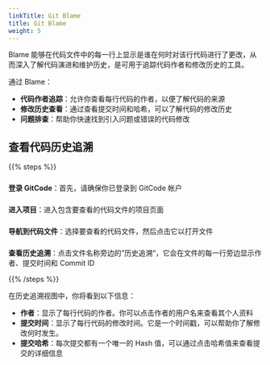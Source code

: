 ```yaml
---
linkTitle: Git Blame
title: Git Blame
weight: 5
---
```


Blame 能够在代码文件中的每一行上显示是谁在何时对该行代码进行了更改，从而深入了解代码演进和维护历史，是可用于追踪代码作者和修改历史的工具。

通过 Blame：

- **代码作者追踪**：允许你查看每行代码的作者，以便了解代码的来源
- **修改历史查看**：通过查看提交时间和哈希，可以了解代码的修改历史
- **问题排查**：帮助你快速找到引入问题或错误的代码修改

##  查看代码历史追溯

{{% steps %}}

### 
**登录 GitCode**：首先，请确保你已登录到 GitCode 帐户

### 
**进入项目**：进入包含要查看的代码文件的项目页面

### 
**导航到代码文件**：选择要查看的代码文件，然后点击它以打开文件

### 
**查看历史追溯**：点击文件名称旁边的”历史追溯“，它会在文件的每一行旁边显示作者、提交时间和 Commit ID

{{% /steps %}}

在历史追溯视图中，你将看到以下信息：

- **作者**：显示了每行代码的作者。你可以点击作者的用户名来查看其个人资料
- **提交时间**：显示了每行代码的修改时间。它是一个时间戳，可以帮助你了解修改何时发生。
- **提交哈希**：每次提交都有一个唯一的 Hash 值，可以通过点击哈希值来查看提交的详细信息